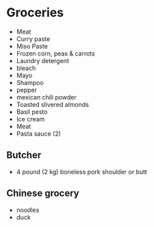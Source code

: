 # Groceries

- Meat
- Curry paste
- Miso Paste
- Frozen corn, peas & carrots
- Laundry detergent
- bleach
- Mayo
- Shampoo
- pepper
- mexican chili powder
- Toasted slivered almonds
- Basil pesto
- Ice cream
- Meat
- Pasta sauce (2)

## Butcher

- 4 pound (2 kg) boneless pork shoulder or butt

## Chinese grocery

- noodles
- duck

